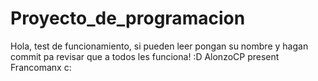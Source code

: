# Proyecto_de_programacion
Hola, test de funcionamiento, si pueden leer pongan su nombre y hagan commit pa revisar que a todos les funciona! :D
AlonzoCP present
Francomanx c:
